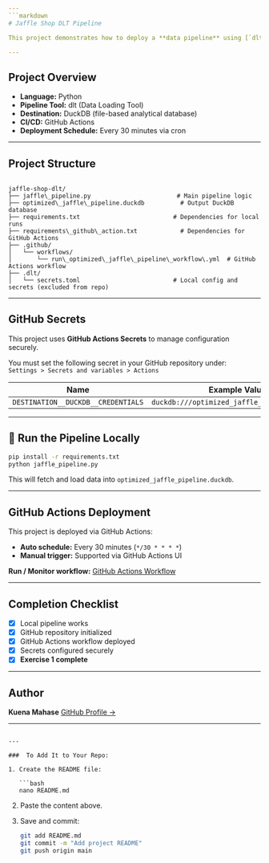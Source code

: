 ```yaml
---
```markdown
# Jaffle Shop DLT Pipeline

This project demonstrates how to deploy a **data pipeline** using [`dlt`](https://github.com/dlt-hub/dlt) and **GitHub Actions** for automation. It extracts, normalizes, and loads data from a sample Jaffle Shop API into a local DuckDB database.

---
```


## Project Overview

- **Language:** Python  
- **Pipeline Tool:** dlt (Data Loading Tool)  
- **Destination:** DuckDB (file-based analytical database)  
- **CI/CD:** GitHub Actions  
- **Deployment Schedule:** Every 30 minutes via cron

---

## Project Structure

```

jaffle-shop-dlt/
├── jaffle\_pipeline.py                        # Main pipeline logic
├── optimized\_jaffle\_pipeline.duckdb          # Output DuckDB database
├── requirements.txt                          # Dependencies for local runs
├── requirements\_github\_action.txt            # Dependencies for GitHub Actions
├── .github/
│   └── workflows/
│       └── run\_optimized\_jaffle\_pipeline\_workflow\.yml  # GitHub Actions workflow
├── .dlt/
│   └── secrets.toml                          # Local config and secrets (excluded from repo)

````

---

## GitHub Secrets

This project uses **GitHub Actions Secrets** to manage configuration securely.

You must set the following secret in your GitHub repository under:  
`Settings > Secrets and variables > Actions`

| Name                           | Example Value                                |
|--------------------------------|----------------------------------------------|
| `DESTINATION__DUCKDB__CREDENTIALS` | `duckdb:///optimized_jaffle_pipeline.duckdb` |

---

## 🚀 Run the Pipeline Locally

```bash
pip install -r requirements.txt
python jaffle_pipeline.py
````

This will fetch and load data into `optimized_jaffle_pipeline.duckdb`.

---

## GitHub Actions Deployment

This project is deployed via GitHub Actions:

* **Auto schedule:** Every 30 minutes (`*/30 * * * *`)
* **Manual trigger:** Supported via GitHub Actions UI

**Run / Monitor workflow:**
[GitHub Actions Workflow](https://github.com/KuenaMahase/jaffle-shop-dlt/actions)

---

##  Completion Checklist

* [x] Local pipeline works
* [x] GitHub repository initialized
* [x] GitHub Actions workflow deployed
* [x] Secrets configured securely
* [x] **Exercise 1 complete**

---

## Author

**Kuena Mahase**
[GitHub Profile →](https://github.com/KuenaMahase)

---

````

---

###  To Add It to Your Repo:

1. Create the README file:

   ```bash
   nano README.md
````

2. Paste the content above.

3. Save and commit:

   ```bash
   git add README.md
   git commit -m "Add project README"
   git push origin main
   ```


